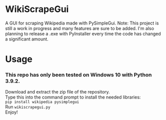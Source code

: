 # WikiScrapeGui
A GUI for scraping Wikipedia made with PySimpleGui.
Note: This project is still a work in progress and many features are sure to be added. I'm also planning to release a .exe with PyInstaller every time the code has changed a significant amount.

# Usage
### This repo has only been tested on Windows 10 with Python 3.9.2.
Download and extract the zip file of the repository.  
Type this into the command prompt to install the needed libraries:  
`pip install wikipedia pysimplegui`  
Run `wikiscrapegui.py`  
Enjoy!
